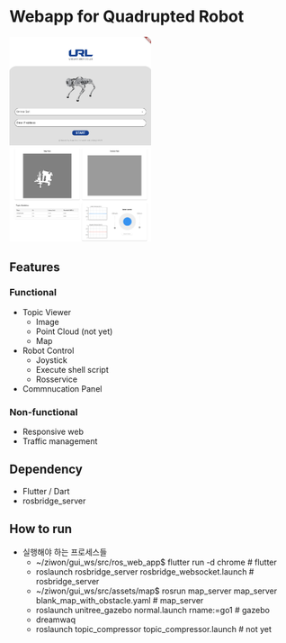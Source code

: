 # Webapp for Quadrupted Robot


<img src="./assets/img/main.png" width="50%">
<img src="./assets/img/page.png" width="50%">

## Features 

### Functional
- Topic Viewer
    - Image
    - Point Cloud (not yet)
    - Map
- Robot Control
    - Joystick
    - Execute shell script
    - Rosservice
- Commnucation Panel

### Non-functional
- Responsive web
- Traffic management

## Dependency

- Flutter / Dart
- rosbridge_server

## How to run 

- 실행해야 하는 프로세스들
    - ~/ziwon/gui_ws/src/ros_web_app$ flutter run -d chrome # flutter
    - roslaunch rosbridge_server rosbridge_websocket.launch # rosbridge_server
    - ~/ziwon/gui_ws/src/assets/map$ rosrun map_server map_server blank_map_with_obstacle.yaml # map_server
    - roslaunch unitree_gazebo normal.launch rname:=go1 # gazebo
    - dreamwaq
    - roslaunch topic_compressor topic_compressor.launch # not yet



